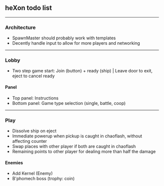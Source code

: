 ## heXon todo list

-----------------------

### Architecture

- SpawnMaster should probably work with templates
- Decently handle input to allow for more players and networking

-----------------------

### Lobby

- Two step game start: Join (button) + ready (ship) | Leave door to exit, eject to cancel ready

#### Panel

- Top panel: Instructions
- Bottom panel: Game type selection (single, battle, coop)

-----------------------

### Play

- Dissolve ship on eject
- Immediate powerup when pickup is caught in chaoflash, without affecting counter
- Swap places with other player if both are caught in chaoflash
- Remaining points to other player for dealing more than half the damage

#### Enemies

- Add Kernel (Enemy)
- B'phomech boss (trophy: coin)
